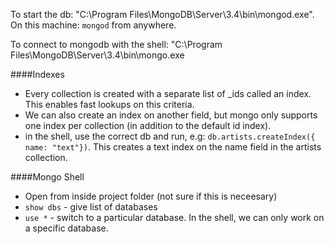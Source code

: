To start the db: "C:\Program Files\MongoDB\Server\3.4\bin\mongod.exe".  
On this machine: `mongod` from anywhere.  

To connect to mongodb with the shell: "C:\Program Files\MongoDB\Server\3.4\bin\mongo.exe

####Indexes 
- Every collection is created with a separate list of _ids called an index. This enables fast lookups on this criteria.  
- We can also create an index on another field, but mongo only supports one index per collection (in addition to the default id index).   
- in the shell, use the correct db and run, e.g: `db.artists.createIndex({ name: "text"})`. This creates a text index on the name field in the artists collection.  

####Mongo Shell 
- Open from inside project folder (not sure if this is neceesary)
- `show dbs` - give list of databases  
- `use *` - switch to a particular database. In the shell, we can only work on a specific database.  